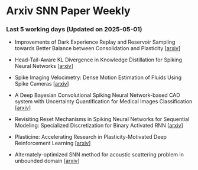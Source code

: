 # Arxiv SNN Paper Weekly


 ### **Last 5 working days (Updated on 2025-05-01)** 


- Improvements of Dark Experience Replay and Reservoir Sampling towards Better Balance between Consolidation and Plasticity [[arxiv](https://arxiv.org/abs/2504.20932)]

- Head-Tail-Aware KL Divergence in Knowledge Distillation for Spiking Neural Networks [[arxiv](https://arxiv.org/abs/2504.20445)]

- Spike Imaging Velocimetry: Dense Motion Estimation of Fluids Using Spike Cameras [[arxiv](https://arxiv.org/abs/2504.18864)]

- A Deep Bayesian Convolutional Spiking Neural Network-based CAD system with Uncertainty Quantification for Medical Images Classification [[arxiv](https://arxiv.org/abs/2504.17819)]

- Revisiting Reset Mechanisms in Spiking Neural Networks for Sequential Modeling: Specialized Discretization for Binary Activated RNN [[arxiv](https://arxiv.org/abs/2504.17751)]

- Plasticine: Accelerating Research in Plasticity-Motivated Deep Reinforcement Learning [[arxiv](https://arxiv.org/abs/2504.17490)]

- Alternately-optimized SNN method for acoustic scattering problem in unbounded domain [[arxiv](https://arxiv.org/abs/2504.16523)]

